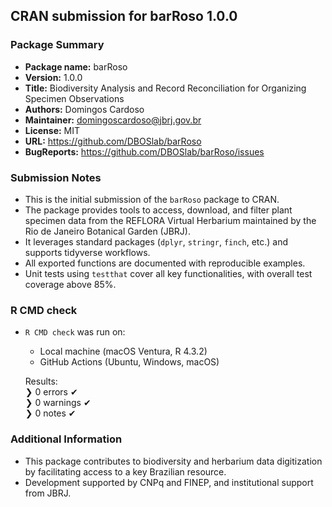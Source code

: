 ## CRAN submission for barRoso 1.0.0

### Package Summary

* **Package name:** barRoso  
* **Version:** 1.0.0  
* **Title:** Biodiversity Analysis and Record Reconciliation for Organizing Specimen Observations  
* **Authors:** Domingos Cardoso  
* **Maintainer:** domingoscardoso@jbrj.gov.br  
* **License:** MIT  
* **URL:** https://github.com/DBOSlab/barRoso  
* **BugReports:** https://github.com/DBOSlab/barRoso/issues  

### Submission Notes

* This is the initial submission of the `barRoso` package to CRAN.
* The package provides tools to access, download, and filter plant specimen data from the REFLORA Virtual Herbarium maintained by the Rio de Janeiro Botanical Garden (JBRJ).
* It leverages standard packages (`dplyr`, `stringr`, `finch`, etc.) and supports tidyverse workflows.
* All exported functions are documented with reproducible examples.
* Unit tests using `testthat` cover all key functionalities, with overall test coverage above 85%.

### R CMD check

* `R CMD check` was run on:
  - Local machine (macOS Ventura, R 4.3.2)
  - GitHub Actions (Ubuntu, Windows, macOS)

  Results:  
  ❯ 0 errors ✔  
  ❯ 0 warnings ✔  
  ❯ 0 notes ✔ 
  
### Additional Information

* This package contributes to biodiversity and herbarium data digitization by facilitating access to a key Brazilian resource.
* Development supported by CNPq and FINEP, and institutional support from JBRJ.

